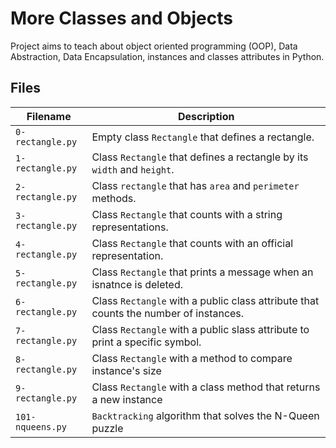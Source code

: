 # More Classes and Objects
Project aims to teach about object oriented programming (OOP), Data Abstraction, Data Encapsulation, instances and classes attributes in Python.

## Files
| Filename | Description |
| -------- | ----------- |
| `0-rectangle.py` | Empty class `Rectangle` that defines a rectangle. |
| `1-rectangle.py` | Class `Rectangle` that defines a rectangle by its `width` and `height`.|
| `2-rectangle.py` | Class `rectangle` that has `area` and `perimeter` methods.|
| `3-rectangle.py` | Class `Rectangle` that counts with a string representations.|
| `4-rectangle.py` | Class `Rectangle` that counts with an official representation.|
| `5-rectangle.py` | Class `Rectangle` that prints a message when an isnatnce is deleted.|
| `6-rectangle.py` | Class `Rectangle` with a public class attribute that counts the number of instances.|
| `7-rectangle.py` | Class `Rectangle` with a public slass attribute to print a specific symbol.|
| `8-rectangle.py` | Class `Rectangle` with a method to compare instance's size |
| `9-rectangle.py` | Class `Rectangle` with a class method that returns a new instance|
| `101-nqueens.py` | `Backtracking` algorithm that solves the N-Queen puzzle |
